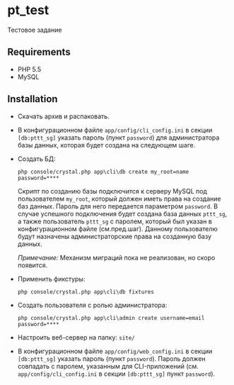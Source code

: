 pt_test
=======
Тестовое задание

Requirements
------------ 
+ PHP 5.5
+ MySQL

Installation
------------
+ Скачать архив и распаковать.
+ В конфигурационном файле `app/config/cli_config.ini` в секции `[db:pttt_sg]` указать пароль (пункт `password`)
  для администратора базы данных, которая будет создана на следующем шаге.
+ Создать БД:

  `php console/crystal.php app\cli\db create my_root=name password=****`
  
  Скрипт по созданию базы подключится к серверу MySQL под пользователем `my_root`, который должен иметь права
  на создание баз данных. Пароль для него передается параметром `password`. В случае успешного подключения будет
  создана база данных `pttt_sg`, а также пользователь `pttt_sg` с паролем, который был указан в конфигурационном
  файле (см.пред.шаг). Данному пользователю будут назначены администраторские права на созданную базу данных.
  
  *Примечание:* Механизм миграций пока не реализован, но скоро появится.

+ Применить фикстуры:

  `php console/crystal.php app\cli\db fixtures`

+ Создать пользователя с ролью администратора:

  `php console/crystal.php app\cli\admin create username=email password=****`
  
+ Настроить веб-сервер на папку: `site/`
+ В конфигурационном файле `app/config/web_config.ini` в секции `[db:pttt_sg]` указать пароль (пункт `password`).
  Пароль должен совпадать с паролем, указанным для CLI-приложений (см. `app/config/cli_config.ini` в секции
  `[db:pttt_sg]` пункт `password`).
